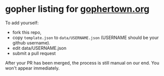 gopher listing for [gophertown.org](http://gophertown.org)
==========================================================

To add yourself:
   - fork this repo,
   - copy `template.json` to `data/USERNAME.json` (USERNAME should be your github username).
   - edit data/USERNAME.json
   - submit a pull request

After your PR has been merged, the process is still manual on our end. You
won't appear immediately.
